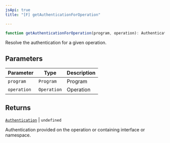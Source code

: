 ```yaml
---
jsApi: true
title: "[F] getAuthenticationForOperation"

---
```

```ts
function getAuthenticationForOperation(program, operation): Authentication | undefined
```

Resolve the authentication for a given operation.

## Parameters

| Parameter | Type | Description |
| ------ | ------ | ------ |
| `program` | `Program` | Program |
| `operation` | `Operation` | Operation |

## Returns

[`Authentication`](../interfaces/Authentication.md) \| `undefined`

Authentication provided on the operation or containing interface or namespace.
